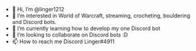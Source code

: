 - 👋 Hi, I’m @linger1212
- 👀 I’m interested in World of Warcraft, streaming, crocheting, bouldering and Discord bots.
- 🌱 I’m currently learning how to develop my one Discord bot
- 💞️ I’m looking to collaborate on Discord bots :D
- 📫 How to reach me Discord Linger#4911

<!---
linger1212/linger1212 is a ✨ special ✨ repository because its `README.md` (this file) appears on your GitHub profile.
You can click the Preview link to take a look at your changes.
--->

